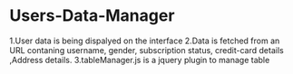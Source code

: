 # Users-Data-Manager
1.User data is being dispalyed on the interface
2.Data is fetched from an URL contaning username, gender, subscription status, credit-card details ,Address details.
3.tableManager.js is a jquery plugin to manage table
